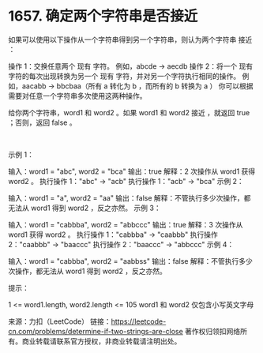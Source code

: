 # 1657. 确定两个字符串是否接近

如果可以使用以下操作从一个字符串得到另一个字符串，则认为两个字符串 接近 ：

操作 1：交换任意两个 现有 字符。
例如，abcde -> aecdb
操作 2：将一个 现有 字符的每次出现转换为另一个 现有 字符，并对另一个字符执行相同的操作。
例如，aacabb -> bbcbaa（所有 a 转化为 b ，而所有的 b 转换为 a ）
你可以根据需要对任意一个字符串多次使用这两种操作。

给你两个字符串，word1 和 word2 。如果 word1 和 word2 接近 ，就返回 true ；否则，返回 false 。

 

示例 1：

输入：word1 = "abc", word2 = "bca"
输出：true
解释：2 次操作从 word1 获得 word2 。
执行操作 1："abc" -> "acb"
执行操作 1："acb" -> "bca"
示例 2：

输入：word1 = "a", word2 = "aa"
输出：false
解释：不管执行多少次操作，都无法从 word1 得到 word2 ，反之亦然。
示例 3：

输入：word1 = "cabbba", word2 = "abbccc"
输出：true
解释：3 次操作从 word1 获得 word2 。
执行操作 1："cabbba" -> "caabbb"
执行操作 2："caabbb" -> "baaccc"
执行操作 2："baaccc" -> "abbccc"
示例 4：

输入：word1 = "cabbba", word2 = "aabbss"
输出：false
解释：不管执行多少次操作，都无法从 word1 得到 word2 ，反之亦然。
 

提示：

1 <= word1.length, word2.length <= 105
word1 和 word2 仅包含小写英文字母

来源：力扣（LeetCode）
链接：https://leetcode-cn.com/problems/determine-if-two-strings-are-close
著作权归领扣网络所有。商业转载请联系官方授权，非商业转载请注明出处。